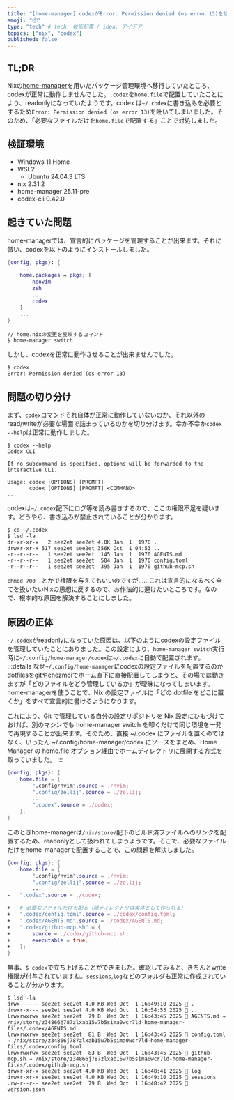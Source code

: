 ```yaml
---
title: "[home-manager] codexがError: Permission denied (os error 13)を吐く問題への対処法"
emoji: "📦"
type: "tech" # tech: 技術記事 / idea: アイデア
topics: ["nix", "codex"]
published: false
---
```


## TL;DR
Nixの[home-manager](https://github.com/nix-community/home-manager)を用いたパッケージ管理環境へ移行していたところ、codexが正常に動作しませんでした。`.codex`を`home.file`で配置していたことにより、readonlyになっていたようです。codex は`~/.codex`に書き込みを必要とするため`Error: Permission denied (os error 13)`を吐いてしまいました。そのため、「必要なファイルだけを`home.file`で配置する」ことで対処しました。

## 検証環境
- Windows 11 Home
- WSL2
    - Ubuntu 24.04.3 LTS
- nix 2.31.2
- home-manager 25.11-pre
- codex-cli 0.42.0

## 起きていた問題

home-managerでは、宣言的にパッケージを管理することが出来ます。それに倣い、codexを以下のようにインストールしました。
```nix:home.nix
{config, pkgs}: {
    ...
    home.packages = pkgs; [
        neovim
        zsh
        ...
        codex
    ]
    ...
}
```
```zsh:zsh
// home.nixの変更を反映するコマンド
$ home-manager switch
```

しかし、codexを正常に動作させることが出来ませんでした。
```zsh:zsh
$ codex
Error: Permission denied (os error 13)
```

## 問題の切り分け
まず、`codex`コマンドそれ自体が正常に動作していないのか、それ以外のread/writeが必要な場面で詰まっているのかを切り分けます。幸か不幸か`codex --help`は正常に動作しました。
```zsh:zsh
$ codex --help
Codex CLI

If no subcommand is specified, options will be forwarded to the interactive CLI.

Usage: codex [OPTIONS] [PROMPT]
       codex [OPTIONS] [PROMPT] <COMMAND>
...
```

codexは`~/.codex`配下にログ等を読み書きするので、ここの権限不足を疑います。どうやら、書き込みが禁止されていることが分かります。

```zsh:zsh
$ cd ~/.codex
$ lsd -la
dr-xr-xr-x   2 see2et see2et 4.0K Jan  1  1970 .
drwxr-xr-x 517 see2et see2et 356K Oct  1 04:53 ..
-r--r--r--   1 see2et see2et  145 Jan  1  1970 AGENTS.md
-r--r--r--   1 see2et see2et  504 Jan  1  1970 config.toml
-r--r--r--   1 see2et see2et  395 Jan  1  1970 github-mcp.sh
```

`chmod 700 .`とかで権限を与えてもいいのですが......これは宣言的になるべく全てを扱いたいNixの思想に反するので、お作法的に避けたいところです。なので、根本的な原因を解決することにしました。

## 原因の正体
`~/.codex`がreadonlyになっていた原因は、以下のようにcodexの設定ファイルを管理していたことにありました。この設定により、`home-manager switch`実行時に`~/.config/home-manager/codex`は`~/.codex`に自動で配置されます。
:::details なぜ`~/.config/home-manager`にcodexの設定ファイルを配置するのか
dotfilesをgitやchezmoiでホーム直下に直接配置してしまうと、その場では動きますが「どのファイルをどう管理しているか」が曖昧になってしまいます。home-managerを使うことで、Nix の設定ファイルに「どの dotfile をどこに置くか」をすべて宣言的に書けるようになります。

これにより、Git で管理している自分の設定リポジトリを Nix 設定にひもづけておけば、別のマシンでも home-manager switch を叩くだけで同じ環境を一発で再現することが出来ます。そのため、直接 ~/.codex にファイルを置くのではなく、いったん ~/.config/home-manager/codex にソースをまとめ、Home Manager の home.file オプション経由でホームディレクトリに展開する方式を取っていました。
:::
```nix:home.nix
{config, pkgs}: {
    home.file = {
        ".config/nvim".source = ./nvim;
        ".config/zellij".source = ./zellij;
        ...
        ".codex".source = ./codex;
    };
}
```
このときhome-managerは`/nix/store/`配下のビルド済ファイルへのリンクを配置するため、readonlyとして扱われてしまうようです。そこで、必要なファイルだけをhome-managerで配置することで、この問題を解決しました。
```diff:home.nix
{config, pkgs}: {
    home.file = {
        ".config/nvim".source = ./nvim;
        ".config/zellij".source = ./zellij;
        ...
-   ".codex".source = ./codex;

+   # 必要なファイルだけを配る（親ディレクトリは実体として作られる）
+   ".codex/config.toml".source = ./codex/config.toml;
+   ".codex/AGENTS.md".source = ./codex/AGENTS.md;
+   ".codex/github-mcp.sh" = {
+       source = ./codex/github-mcp.sh;
+       executable = true;
+   };
}
```

無事、`$ codex`で立ち上げることができました。確認してみると、きちんとwrite権限が付与されていますね。`sessions`,`log`などのフォルダも正常に作成されていることが分かります。

```zsh:zsh
$ lsd -la
drwx------ see2et see2et 4.0 KB Wed Oct  1 16:49:10 2025  .
drwxr-x--- see2et see2et 4.0 KB Wed Oct  1 16:54:53 2025  ..
lrwxrwxrwx see2et see2et  79 B  Wed Oct  1 16:43:45 2025  AGENTS.md ⇒ /nix/store/z34866j787zlxab15w7b5sima0wcr7ld-home-manager-files/.codex/AGENTS.md
lrwxrwxrwx see2et see2et  81 B  Wed Oct  1 16:43:45 2025  config.toml ⇒ /nix/store/z34866j787zlxab15w7b5sima0wcr7ld-home-manager-files/.codex/config.toml
lrwxrwxrwx see2et see2et  83 B  Wed Oct  1 16:43:45 2025  github-mcp.sh ⇒ /nix/store/z34866j787zlxab15w7b5sima0wcr7ld-home-manager-files/.codex/github-mcp.sh
drwxr-xr-x see2et see2et 4.0 KB Wed Oct  1 16:48:41 2025  log
drwxr-xr-x see2et see2et 4.0 KB Wed Oct  1 16:49:10 2025  sessions
.rw-r--r-- see2et see2et  79 B  Wed Oct  1 16:48:42 2025  version.json
```
